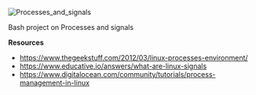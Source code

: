 ![Processes_and_signals](https://user-images.githubusercontent.com/110534527/215409051-3289d5d2-6ce7-4ae2-bca8-2cdeba2d57f8.png)

Bash project on Processes and signals

**Resources**
* https://www.thegeekstuff.com/2012/03/linux-processes-environment/
* https://www.educative.io/answers/what-are-linux-signals
* https://www.digitalocean.com/community/tutorials/process-management-in-linux
